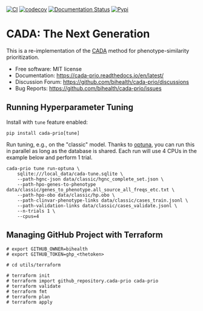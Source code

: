 [![CI](https://github.com/bihealth/cada-prio/actions/workflows/main.yml/badge.svg?branch=main)](https://github.com/bihealth/cada-prio/actions/workflows/main.yml)
[![codecov](https://codecov.io/gh/bihealth/cada-prio/graph/badge.svg?token=HIBwaG4eYM)](https://codecov.io/gh/bihealth/cada-prio)
[![Documentation Status](https://readthedocs.org/projects/cada-prio/badge/?version=latest)](https://cada-prio.readthedocs.io/en/latest/?badge=latest)
[![Pypi](https://img.shields.io/pypi/pyversions/cada-prio.svg)](https://pypi.org/project/cada-prio)

# CADA: The Next Generation

This is a re-implementation of the [CADA](https://github.com/Chengyao-Peng/CADA) method for phenotype-similarity prioritization.

- Free software: MIT license
- Documentation: https://cada-prio.readthedocs.io/en/latest/
- Discussion Forum: https://github.com/bihealth/cada-prio/discussions
- Bug Reports: https://github.com/bihealth/cada-prio/issues

## Running Hyperparameter Tuning

Install with `tune` feature enabled:

```
pip install cada-prio[tune]
```

Run tuning, e.g., on the "classic" model.
Thanks to [optuna](https://optuna.org/), you can run this in parallel as long as the database is shared.
Each run will use 4 CPUs in the example below and perform 1 trial.

```
cada-prio tune run-optuna \
    sqlite:///local_data/cada-tune.sqlite \
    --path-hgnc-json data/classic/hgnc_complete_set.json \
    --path-hpo-genes-to-phenotype data/classic/genes_to_phenotype.all_source_all_freqs_etc.txt \
    --path-hpo-obo data/classic/hp.obo \
    --path-clinvar-phenotype-links data/classic/cases_train.jsonl \
    --path-validation-links data/classic/cases_validate.jsonl \
    --n-trials 1 \
    --cpus=4
```

## Managing GitHub Project with Terraform

```
# export GITHUB_OWNER=bihealth
# export GITHUB_TOKEN=ghp_<thetoken>

# cd utils/terraform

# terraform init
# terraform import github_repository.cada-prio cada-prio
# terraform validate
# terraform fmt
# terraform plan
# terraform apply
```

